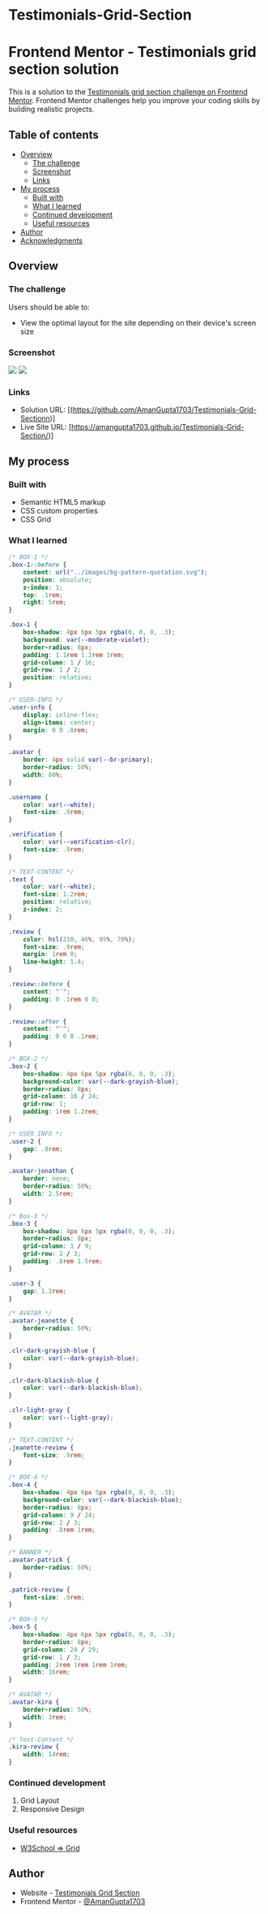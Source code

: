 # Testimonials-Grid-Section

# Frontend Mentor - Testimonials grid section solution

This is a solution to the [Testimonials grid section challenge on Frontend Mentor](https://www.frontendmentor.io/challenges/testimonials-grid-section-Nnw6J7Un7). Frontend Mentor challenges help you improve your coding skills by building realistic projects. 

## Table of contents

- [Overview](#overview)
  - [The challenge](#the-challenge)
  - [Screenshot](#screenshot)
  - [Links](#links)
- [My process](#my-process)
  - [Built with](#built-with)
  - [What I learned](#what-i-learned)
  - [Continued development](#continued-development)
  - [Useful resources](#useful-resources)
- [Author](#author)
- [Acknowledgments](#acknowledgments)

## Overview

### The challenge

Users should be able to:

- View the optimal layout for the site depending on their device's screen size

### Screenshot

![](./Output/desktop-preview.png)
![](./Output/mobile-preview.png)

### Links

- Solution URL: [(https://github.com/AmanGupta1703/Testimonials-Grid-Sectionn)]
- Live Site URL: [https://amangupta1703.github.io/Testimonials-Grid-Section/)]

## My process

### Built with

- Semantic HTML5 markup
- CSS custom properties
- CSS Grid

### What I learned

```css
/* BOX-1 */
.box-1::before {
    content: url("../images/bg-pattern-quotation.svg");
    position: absolute;
    z-index: 1;
    top: .1rem;
    right: 5rem;
}

.box-1 {
    box-shadow: 4px 6px 5px rgba(0, 0, 0, .3);
    background: var(--moderate-violet);    
    border-radius: 8px;
    padding: 1.1rem 1.2rem 1rem;
    grid-column: 1 / 16;
    grid-row: 1 / 2;
    position: relative;
}

/* USER-INFO */
.user-info {
    display: inline-flex;
    align-items: center;
    margin: 0 0 .8rem;
}

.avatar {
    border: 4px solid var(--br-primary);  
    border-radius: 50%;
    width: 80%;
}

.username {
    color: var(--white);
    font-size: .9rem;
}

.verification {
    color: var(--verification-clr);
    font-size: .9rem;
}

/* TEXT-CONTENT */
.text {
    color: var(--white);
    font-size: 1.2rem;
    position: relative;
    z-index: 2;
}

.review {
    color: hsl(210, 46%, 95%, 70%); 
    font-size: .9rem;
    margin: 1rem 0; 
    line-height: 1.4; 
}

.review::before {
    content: "ߵߵ";
    padding: 0 .1rem 0 0;
}

.review::after {
    content: "ߴߴ";
    padding: 0 0 0 .1rem;
}

/* BOX-2 */
.box-2 {
    box-shadow: 4px 6px 5px rgba(0, 0, 0, .3);
    background-color: var(--dark-grayish-blue);
    border-radius: 8px;
    grid-column: 16 / 24;
    grid-row: 1;
    padding: 1rem 1.2rem;
}

/* USER INFO */
.user-2 {
    gap: .8rem;
}

.avatar-jonathan {
    border: none;
    border-radius: 50%;
    width: 2.5rem;
}

/* Box-3 */
.box-3 {
    box-shadow: 4px 6px 5px rgba(0, 0, 0, .3);
    border-radius: 8px;
    grid-column: 1 / 9;
    grid-row: 2 / 3;
    padding: .8rem 1.5rem;
}

.user-3 {
    gap: 1.2rem;
}

/* AVATAR */
.avatar-jeanette {
    border-radius: 50%;
}

.clr-dark-grayish-blue {
    color: var(--dark-grayish-blue);
}

.clr-dark-blackish-blue {
    color: var(--dark-blackish-blue);
}

.clr-light-gray {
    color: var(--light-gray);
}

/* TEXT-CONTENT */
.jeanette-review {
    font-size: .9rem;
}

/* BOX-4 */
.box-4 {
    box-shadow: 4px 6px 5px rgba(0, 0, 0, .3);
    background-color: var(--dark-blackish-blue);
    border-radius: 8px;
    grid-column: 9 / 24;
    grid-row: 2 / 3;
    padding: .8rem 1rem;
}

/* BANNER */
.avatar-patrick {
    border-radius: 50%;
}

.patrick-review {
    font-size: .9rem;
}

/* BOX-5 */
.box-5 {
    box-shadow: 4px 6px 5px rgba(0, 0, 0, .3); 
    border-radius: 8px;
    grid-column: 24 / 29;
    grid-row: 1 / 3;
    padding: 2rem 1rem 1rem 1rem;
    width: 16rem;
}

/* AVATAR */
.avatar-kira {
    border-radius: 50%;
    width: 3rem;
}

/* Text-Content */
.kira-review {
    width: 14rem;
}
```

### Continued development
1) Grid Layout
2) Responsive Design

### Useful resources

- [W3School => Grid](https://www.w3schools.com/css/css_grid.asp)

## Author

- Website - [Testimonials Grid Section](https://amangupta1703.github.io/Testimonials-Grid-Section/)
- Frontend Mentor - [@AmanGupta1703](https://www.frontendmentor.io/profile/AmanGupta1703)
